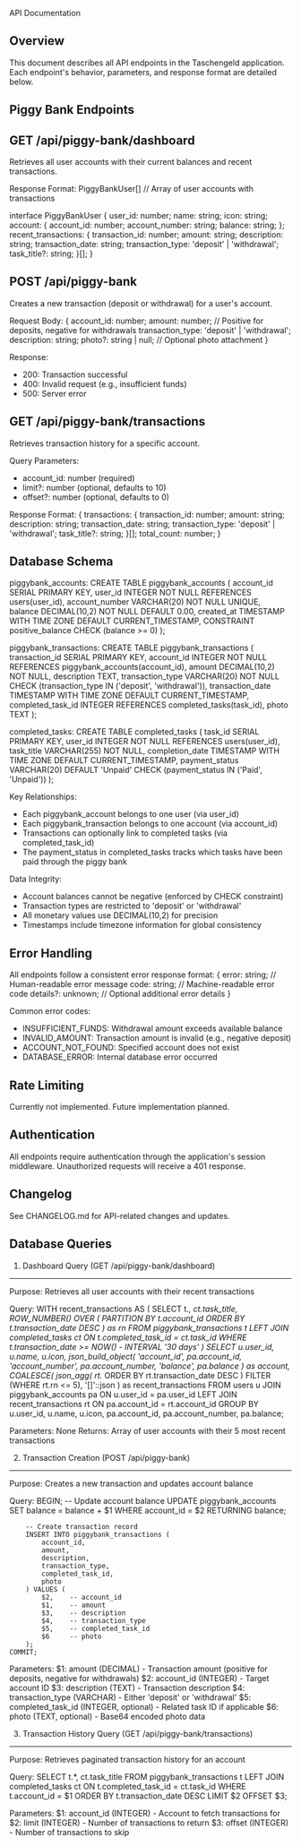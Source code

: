 API Documentation

## Overview

This document describes all API endpoints in the Taschengeld application. Each endpoint's behavior, parameters, and response format are detailed below.

## Piggy Bank Endpoints

## GET /api/piggy-bank/dashboard

Retrieves all user accounts with their current balances and recent transactions.

Response Format:
PiggyBankUser[] // Array of user accounts with transactions

interface PiggyBankUser {
user_id: number;
name: string;
icon: string;
account: {
account_id: number;
account_number: string;
balance: string;
};
recent_transactions: {
transaction_id: number;
amount: string;
description: string;
transaction_date: string;
transaction_type: 'deposit' | 'withdrawal';
task_title?: string;
}[];
}

## POST /api/piggy-bank

Creates a new transaction (deposit or withdrawal) for a user's account.

Request Body:
{
account_id: number;
amount: number; // Positive for deposits, negative for withdrawals
transaction_type: 'deposit' | 'withdrawal';
description: string;
photo?: string | null; // Optional photo attachment
}

Response:

- 200: Transaction successful
- 400: Invalid request (e.g., insufficient funds)
- 500: Server error

## GET /api/piggy-bank/transactions

Retrieves transaction history for a specific account.

Query Parameters:

- account_id: number (required)
- limit?: number (optional, defaults to 10)
- offset?: number (optional, defaults to 0)

Response Format:
{
transactions: {
transaction_id: number;
amount: string;
description: string;
transaction_date: string;
transaction_type: 'deposit' | 'withdrawal';
task_title?: string;
}[];
total_count: number;
}

## Database Schema

piggybank_accounts:
CREATE TABLE piggybank_accounts (
account_id SERIAL PRIMARY KEY,
user_id INTEGER NOT NULL REFERENCES users(user_id),
account_number VARCHAR(20) NOT NULL UNIQUE,
balance DECIMAL(10,2) NOT NULL DEFAULT 0.00,
created_at TIMESTAMP WITH TIME ZONE DEFAULT CURRENT_TIMESTAMP,
CONSTRAINT positive_balance CHECK (balance >= 0)
);

piggybank_transactions:
CREATE TABLE piggybank_transactions (
transaction_id SERIAL PRIMARY KEY,
account_id INTEGER NOT NULL REFERENCES piggybank_accounts(account_id),
amount DECIMAL(10,2) NOT NULL,
description TEXT,
transaction_type VARCHAR(20) NOT NULL CHECK (transaction_type IN ('deposit', 'withdrawal')),
transaction_date TIMESTAMP WITH TIME ZONE DEFAULT CURRENT_TIMESTAMP,
completed_task_id INTEGER REFERENCES completed_tasks(task_id),
photo TEXT
);

completed_tasks:
CREATE TABLE completed_tasks (
task_id SERIAL PRIMARY KEY,
user_id INTEGER NOT NULL REFERENCES users(user_id),
task_title VARCHAR(255) NOT NULL,
completion_date TIMESTAMP WITH TIME ZONE DEFAULT CURRENT_TIMESTAMP,
payment_status VARCHAR(20) DEFAULT 'Unpaid' CHECK (payment_status IN ('Paid', 'Unpaid'))
);

Key Relationships:

- Each piggybank_account belongs to one user (via user_id)
- Each piggybank_transaction belongs to one account (via account_id)
- Transactions can optionally link to completed tasks (via completed_task_id)
- The payment_status in completed_tasks tracks which tasks have been paid through the piggy bank

Data Integrity:

- Account balances cannot be negative (enforced by CHECK constraint)
- Transaction types are restricted to 'deposit' or 'withdrawal'
- All monetary values use DECIMAL(10,2) for precision
- Timestamps include timezone information for global consistency

## Error Handling

All endpoints follow a consistent error response format:
{
error: string; // Human-readable error message
code: string; // Machine-readable error code
details?: unknown; // Optional additional error details
}

Common error codes:

- INSUFFICIENT_FUNDS: Withdrawal amount exceeds available balance
- INVALID_AMOUNT: Transaction amount is invalid (e.g., negative deposit)
- ACCOUNT_NOT_FOUND: Specified account does not exist
- DATABASE_ERROR: Internal database error occurred

## Rate Limiting

Currently not implemented. Future implementation planned.

## Authentication

All endpoints require authentication through the application's session middleware.
Unauthorized requests will receive a 401 response.

## Changelog

See CHANGELOG.md for API-related changes and updates.

## Database Queries

1. Dashboard Query (GET /api/piggy-bank/dashboard)

---

Purpose: Retrieves all user accounts with their recent transactions

Query:
WITH recent_transactions AS (
SELECT
t._,
ct.task_title,
ROW_NUMBER() OVER (
PARTITION BY t.account_id
ORDER BY t.transaction_date DESC
) as rn
FROM piggybank_transactions t
LEFT JOIN completed_tasks ct ON t.completed_task_id = ct.task_id
WHERE t.transaction_date >= NOW() - INTERVAL '30 days'
)
SELECT
u.user_id,
u.name,
u.icon,
json_build_object(
'account_id', pa.account_id,
'account_number', pa.account_number,
'balance', pa.balance
) as account,
COALESCE(
json_agg(
rt._ ORDER BY rt.transaction_date DESC
) FILTER (WHERE rt.rn <= 5),
'[]'::json
) as recent_transactions
FROM users u
JOIN piggybank_accounts pa ON u.user_id = pa.user_id
LEFT JOIN recent_transactions rt ON pa.account_id = rt.account_id
GROUP BY u.user_id, u.name, u.icon, pa.account_id, pa.account_number, pa.balance;

Parameters: None
Returns: Array of user accounts with their 5 most recent transactions

2. Transaction Creation (POST /api/piggy-bank)

---

Purpose: Creates a new transaction and updates account balance

Query:
BEGIN;
-- Update account balance
UPDATE piggybank_accounts
SET balance = balance + $1
WHERE account_id = $2
RETURNING balance;

        -- Create transaction record
        INSERT INTO piggybank_transactions (
            account_id,
            amount,
            description,
            transaction_type,
            completed_task_id,
            photo
        ) VALUES (
            $2,    -- account_id
            $1,    -- amount
            $3,    -- description
            $4,    -- transaction_type
            $5,    -- completed_task_id
            $6     -- photo
        );
    COMMIT;

Parameters:
$1: amount (DECIMAL) - Transaction amount (positive for deposits, negative for withdrawals)
$2: account_id (INTEGER) - Target account ID
$3: description (TEXT) - Transaction description
$4: transaction_type (VARCHAR) - Either 'deposit' or 'withdrawal'
$5: completed_task_id (INTEGER, optional) - Related task ID if applicable
$6: photo (TEXT, optional) - Base64 encoded photo data

3. Transaction History Query (GET /api/piggy-bank/transactions)

---

Purpose: Retrieves paginated transaction history for an account

Query:
SELECT
t.\*,
ct.task_title
FROM piggybank_transactions t
LEFT JOIN completed_tasks ct ON t.completed_task_id = ct.task_id
WHERE t.account_id = $1
ORDER BY t.transaction_date DESC
LIMIT $2 OFFSET $3;

Parameters:
$1: account_id (INTEGER) - Account to fetch transactions for
$2: limit (INTEGER) - Number of transactions to return
$3: offset (INTEGER) - Number of transactions to skip
